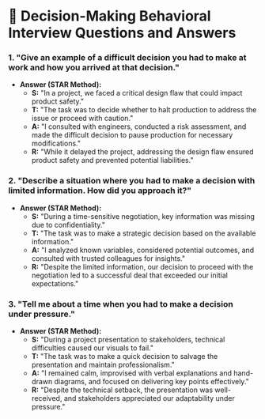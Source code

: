 # 🌟 Decision-Making Behavioral Interview Questions and Answers

### 1. "Give an example of a difficult decision you had to make at work and how you arrived at that decision."

   - **Answer (STAR Method):**
     - **S:** "In a project, we faced a critical design flaw that could impact product safety."
     - **T:** "The task was to decide whether to halt production to address the issue or proceed with caution."
     - **A:** "I consulted with engineers, conducted a risk assessment, and made the difficult decision to pause production for necessary modifications."
     - **R:** "While it delayed the project, addressing the design flaw ensured product safety and prevented potential liabilities."

### 2. "Describe a situation where you had to make a decision with limited information. How did you approach it?"

   - **Answer (STAR Method):**
     - **S:** "During a time-sensitive negotiation, key information was missing due to confidentiality."
     - **T:** "The task was to make a strategic decision based on the available information."
     - **A:** "I analyzed known variables, considered potential outcomes, and consulted with trusted colleagues for insights."
     - **R:** "Despite the limited information, our decision to proceed with the negotiation led to a successful deal that exceeded our initial expectations."

### 3. "Tell me about a time when you had to make a decision under pressure."

   - **Answer (STAR Method):**
     - **S:** "During a project presentation to stakeholders, technical difficulties caused our visuals to fail."
     - **T:** "The task was to make a quick decision to salvage the presentation and maintain professionalism."
     - **A:** "I remained calm, improvised with verbal explanations and hand-drawn diagrams, and focused on delivering key points effectively."
     - **R:** "Despite the technical setback, the presentation was well-received, and stakeholders appreciated our adaptability under pressure."
